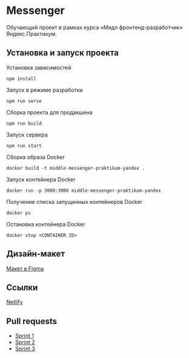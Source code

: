 # Messenger

Обучающий проект в рамках курса «Мидл фронтенд-разработчик» Яндекс.Практикум.

## Установка и запуск проекта

Установка зависимостей

    npm install

Запуск в режиме разработки

    npm run serve

Сборка проекта для продакшена

    npm run build

Запуск сервера

    npm run start

Сборка образа Docker

    docker build -t middle-messenger-praktikum-yandex .

Запуск контейнера Docker

    docker run -p 3000:3000 middle-messenger-praktikum-yandex

Получение списка запущенных контейнеров Docker

    docker ps

Остановка контейнера Docker

    docker stop <CONTAINER ID>

## Дизайн-макет

[Макет в Figma](https://www.figma.com/file/rcpZBVPmaAXBgzTcSlguc1/social-network-chat?node-id=0%3A1&t=dt38BE58h3eGzOOG-1)

## Ссылки

[Netlify](https://lambent-hotteok-03f506.netlify.app/)

## Pull requests

- [Sprint 1](https://github.com/mironovsergey/middle.messenger.praktikum.yandex/pull/2)
- [Sprint 2](https://github.com/mironovsergey/middle.messenger.praktikum.yandex/pull/3)
- [Sprint 3](https://github.com/mironovsergey/middle.messenger.praktikum.yandex/pull/4)
